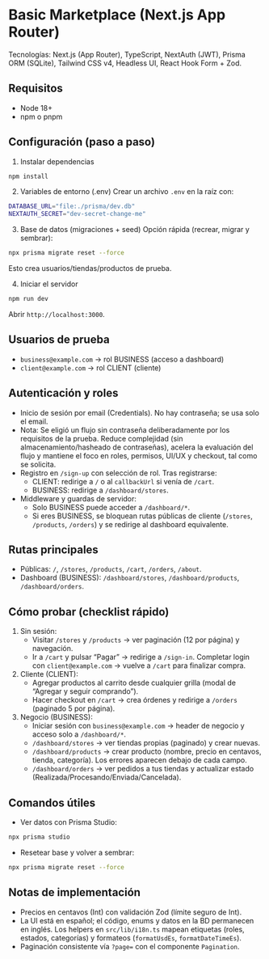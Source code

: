 # Basic Marketplace (Next.js App Router)

Tecnologías: Next.js (App Router), TypeScript, NextAuth (JWT), Prisma ORM (SQLite), Tailwind CSS v4, Headless UI, React Hook Form + Zod.

## Requisitos

- Node 18+
- npm o pnpm

## Configuración (paso a paso)

1. Instalar dependencias

```bash
npm install
```

2. Variables de entorno (.env)
   Crear un archivo `.env` en la raíz con:

```bash
DATABASE_URL="file:./prisma/dev.db"
NEXTAUTH_SECRET="dev-secret-change-me"
```

3. Base de datos (migraciones + seed)
   Opción rápida (recrear, migrar y sembrar):

```bash
npx prisma migrate reset --force
```

Esto crea usuarios/tiendas/productos de prueba.

4. Iniciar el servidor

```bash
npm run dev
```

Abrir `http://localhost:3000`.

## Usuarios de prueba

- `business@example.com` → rol BUSINESS (acceso a dashboard)
- `client@example.com` → rol CLIENT (cliente)

## Autenticación y roles

- Inicio de sesión por email (Credentials). No hay contraseña; se usa solo el email.
- Nota: Se eligió un flujo sin contraseña deliberadamente por los requisitos de la prueba. Reduce complejidad (sin almacenamiento/hasheado de contraseñas), acelera la evaluación del flujo y mantiene el foco en roles, permisos, UI/UX y checkout, tal como se solicita.
- Registro en `/sign-up` con selección de rol. Tras registrarse:
  - CLIENT: redirige a `/` o al `callbackUrl` si venía de `/cart`.
  - BUSINESS: redirige a `/dashboard/stores`.
- Middleware y guardas de servidor:
  - Solo BUSINESS puede acceder a `/dashboard/*`.
  - Si eres BUSINESS, se bloquean rutas públicas de cliente (`/stores`, `/products`, `/orders`) y se redirige al dashboard equivalente.

## Rutas principales

- Públicas: `/`, `/stores`, `/products`, `/cart`, `/orders`, `/about`.
- Dashboard (BUSINESS): `/dashboard/stores`, `/dashboard/products`, `/dashboard/orders`.

## Cómo probar (checklist rápido)

1. Sin sesión:
   - Visitar `/stores` y `/products` → ver paginación (12 por página) y navegación.
   - Ir a `/cart` y pulsar “Pagar” → redirige a `/sign-in`. Completar login con `client@example.com` → vuelve a `/cart` para finalizar compra.
2. Cliente (CLIENT):
   - Agregar productos al carrito desde cualquier grilla (modal de “Agregar y seguir comprando”).
   - Hacer checkout en `/cart` → crea órdenes y redirige a `/orders` (paginado 5 por página).
3. Negocio (BUSINESS):
   - Iniciar sesión con `business@example.com` → header de negocio y acceso solo a `/dashboard/*`.
   - `/dashboard/stores` → ver tiendas propias (paginado) y crear nuevas.
   - `/dashboard/products` → crear producto (nombre, precio en centavos, tienda, categoría). Los errores aparecen debajo de cada campo.
   - `/dashboard/orders` → ver pedidos a tus tiendas y actualizar estado (Realizada/Procesando/Enviada/Cancelada).

## Comandos útiles

- Ver datos con Prisma Studio:

```bash
npx prisma studio
```

- Resetear base y volver a sembrar:

```bash
npx prisma migrate reset --force
```

## Notas de implementación

- Precios en centavos (Int) con validación Zod (límite seguro de Int).
- La UI está en español; el código, enums y datos en la BD permanecen en inglés. Los helpers en `src/lib/i18n.ts` mapean etiquetas (roles, estados, categorías) y formateos (`formatUsdEs`, `formatDateTimeEs`).
- Paginación consistente vía `?page=` con el componente `Pagination`.
